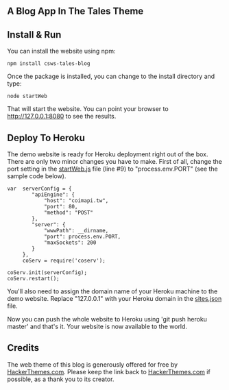 A Blog App In The Tales Theme
-----------------------------

## Install & Run
You can install the website using npm:

    npm install csws-tales-blog
    
Once the package is installed, you can change to the install directory and type:

    node startWeb
    
That will start the website. You can point your browser to http://127.0.0.1:8080 to see the results.

## Deploy To Heroku
The demo website is ready for Heroku deployment right out of the box. There are only two minor changes you have to make.
First of all, change the port setting in the [startWeb.js](https://github.com/benlue/cows-onePage/blob/master/startWeb.js) file (line #9) to "process.env.PORT" (see the sample code below).

    var  serverConfig = {
            "apiEngine": {
                "host": "coimapi.tw",
                "port": 80,
                "method": "POST"
            },
            "server": {
                "wwwPath": __dirname,
                "port": process.env.PORT,
                "maxSockets": 200
            }
         },
         coServ = require('coserv');

    coServ.init(serverConfig);
    coServ.restart();

You'll also need to assign the domain name of your Heroku machine to the demo website. Replace "127.0.0.1" with your Heroku domain in the [sites.json](https://github.com/benlue/cows-onePage/blob/master/sites.json) file.

Now you can push the whole website to Heroku using 'git push heroku master' and that's it. Your website is now available to the world.

## Credits
The web theme of this blog is generously offered for free by [HackerThemes.com](http://hackerthemes.com/). Please keep the link back to [HackerThemes.com](http://hackerthemes.com/) if possible, as a thank you to its creator.